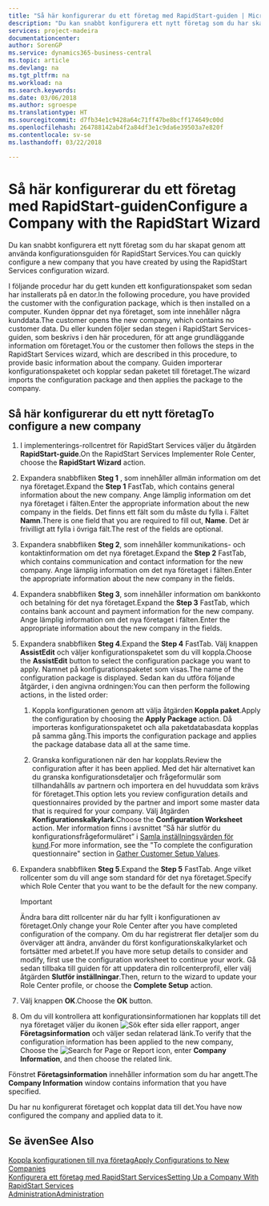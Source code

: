 ```yaml
---
title: "Så här konfigurerar du ett företag med RapidStart-guiden | Microsoft Docs"
description: "Du kan snabbt konfigurera ett nytt företag som du har skapat genom att använda konfigurationsguiden för RapidStart Services."
services: project-madeira
documentationcenter: 
author: SorenGP
ms.service: dynamics365-business-central
ms.topic: article
ms.devlang: na
ms.tgt_pltfrm: na
ms.workload: na
ms.search.keywords: 
ms.date: 03/06/2018
ms.author: sgroespe
ms.translationtype: HT
ms.sourcegitcommit: d7fb34e1c9428a64c71ff47be8bcff174649c00d
ms.openlocfilehash: 264788142ab4f2a84df3e1c9da6e39503a7e820f
ms.contentlocale: sv-se
ms.lasthandoff: 03/22/2018

---
```

# <a name="configure-a-company-with-the-rapidstart-wizard"></a><span data-ttu-id="501ac-103">Så här konfigurerar du ett företag med RapidStart-guiden</span><span class="sxs-lookup"><span data-stu-id="501ac-103">Configure a Company with the RapidStart Wizard</span></span>
<span data-ttu-id="501ac-104">Du kan snabbt konfigurera ett nytt företag som du har skapat genom att använda konfigurationsguiden för RapidStart Services.</span><span class="sxs-lookup"><span data-stu-id="501ac-104">You can quickly configure a new company that you have created by using the RapidStart Services configuration wizard.</span></span>

<span data-ttu-id="501ac-105">I följande procedur har du gett kunden ett konfigurationspaket som sedan har installerats på en dator.</span><span class="sxs-lookup"><span data-stu-id="501ac-105">In the following procedure, you have provided the customer with the configuration package, which is then installed on a computer.</span></span> <span data-ttu-id="501ac-106">Kunden öppnar det nya företaget, som inte innehåller några kunddata.</span><span class="sxs-lookup"><span data-stu-id="501ac-106">The customer opens the new company, which contains no customer data.</span></span> <span data-ttu-id="501ac-107">Du eller kunden följer sedan stegen i RapidStart Services-guiden, som beskrivs i den här proceduren, för att ange grundläggande information om företaget.</span><span class="sxs-lookup"><span data-stu-id="501ac-107">You or the customer then follows the steps in the RapidStart Services wizard, which are described in this procedure, to provide basic information about the company.</span></span> <span data-ttu-id="501ac-108">Guiden importerar konfigurationspaketet och kopplar sedan paketet till företaget.</span><span class="sxs-lookup"><span data-stu-id="501ac-108">The wizard imports the configuration package and then applies the package to the company.</span></span>  

## <a name="to-configure-a-new-company"></a><span data-ttu-id="501ac-109">Så här konfigurerar du ett nytt företag</span><span class="sxs-lookup"><span data-stu-id="501ac-109">To configure a new company</span></span>  
1. <span data-ttu-id="501ac-110">I implementerings-rollcentret för RapidStart Services väljer du åtgärden **RapidStart-guide**.</span><span class="sxs-lookup"><span data-stu-id="501ac-110">On the RapidStart Services Implementer Role Center, choose the **RapidStart Wizard** action.</span></span>  
2. <span data-ttu-id="501ac-111">Expandera snabbfliken **Steg 1** , som innehåller allmän information om det nya företaget.</span><span class="sxs-lookup"><span data-stu-id="501ac-111">Expand the **Step 1** FastTab, which contains general information about the new company.</span></span> <span data-ttu-id="501ac-112">Ange lämplig information om det nya företaget i fälten.</span><span class="sxs-lookup"><span data-stu-id="501ac-112">Enter the appropriate information about the new company in the fields.</span></span> <span data-ttu-id="501ac-113">Det finns ett fält som du måste du fylla i. Fältet **Namn**.</span><span class="sxs-lookup"><span data-stu-id="501ac-113">There is one field that you are required to fill out, **Name**.</span></span> <span data-ttu-id="501ac-114">Det är frivilligt att fylla i övriga fält.</span><span class="sxs-lookup"><span data-stu-id="501ac-114">The rest of the fields are optional.</span></span>  
3. <span data-ttu-id="501ac-115">Expandera snabbfliken **Steg 2**, som innehåller kommunikations- och kontaktinformation om det nya företaget.</span><span class="sxs-lookup"><span data-stu-id="501ac-115">Expand the **Step 2** FastTab, which contains communication and contact information for the new company.</span></span> <span data-ttu-id="501ac-116">Ange lämplig information om det nya företaget i fälten.</span><span class="sxs-lookup"><span data-stu-id="501ac-116">Enter the appropriate information about the new company in the fields.</span></span>
4. <span data-ttu-id="501ac-117">Expandera snabbfliken **Steg 3**, som innehåller information om bankkonto och betalning för det nya företaget.</span><span class="sxs-lookup"><span data-stu-id="501ac-117">Expand the **Step 3** FastTab, which contains bank account and payment information for the new company.</span></span> <span data-ttu-id="501ac-118">Ange lämplig information om det nya företaget i fälten.</span><span class="sxs-lookup"><span data-stu-id="501ac-118">Enter the appropriate information about the new company in the fields.</span></span>  
5. <span data-ttu-id="501ac-119">Expandera snabbfliken **Steg 4**.</span><span class="sxs-lookup"><span data-stu-id="501ac-119">Expand the **Step 4** FastTab.</span></span> <span data-ttu-id="501ac-120">Välj knappen **AssistEdit** och väljer konfigurationspaketet som du vill koppla.</span><span class="sxs-lookup"><span data-stu-id="501ac-120">Choose the **AssistEdit** button to select the configuration package you want to apply.</span></span> <span data-ttu-id="501ac-121">Namnet på konfigurationspaketet som visas.</span><span class="sxs-lookup"><span data-stu-id="501ac-121">The name of the configuration package is displayed.</span></span> <span data-ttu-id="501ac-122">Sedan kan du utföra följande åtgärder, i den angivna ordningen:</span><span class="sxs-lookup"><span data-stu-id="501ac-122">You can then perform the following actions, in the listed order:</span></span>  

    1. <span data-ttu-id="501ac-123">Koppla konfigurationen genom att välja åtgärden **Koppla paket**.</span><span class="sxs-lookup"><span data-stu-id="501ac-123">Apply the configuration by choosing the **Apply Package** action.</span></span> <span data-ttu-id="501ac-124">Då importeras konfigurationspaketet och alla paketdatabasdata kopplas på samma gång.</span><span class="sxs-lookup"><span data-stu-id="501ac-124">This imports the configuration package and applies the package database data all at the same time.</span></span>  

    2. <span data-ttu-id="501ac-125">Granska konfigurationen när den har kopplats.</span><span class="sxs-lookup"><span data-stu-id="501ac-125">Review the configuration after it has been applied.</span></span> <span data-ttu-id="501ac-126">Med det här alternativet kan du granska konfigurationsdetaljer och frågeformulär som tillhandahålls av partnern och importera en del huvuddata som krävs för företaget.</span><span class="sxs-lookup"><span data-stu-id="501ac-126">This option lets you review configuration details and questionnaires provided by the partner and import some master data that is required for your company.</span></span> <span data-ttu-id="501ac-127">Välj åtgärden **Konfigurationskalkylark**.</span><span class="sxs-lookup"><span data-stu-id="501ac-127">Choose the **Configuration Worksheet** action.</span></span> <span data-ttu-id="501ac-128">Mer information finns i avsnittet ”Så här slutför du konfigurationsfrågeformuläret” i [Samla inställningsvärden för kund](admin-gather-customer-setup-values.md).</span><span class="sxs-lookup"><span data-stu-id="501ac-128">For more information, see the "To complete the configuration questionnaire" section in [Gather Customer Setup Values](admin-gather-customer-setup-values.md).</span></span>  

6. <span data-ttu-id="501ac-129">Expandera snabbfliken **Steg 5**.</span><span class="sxs-lookup"><span data-stu-id="501ac-129">Expand the **Step 5** FastTab.</span></span> <span data-ttu-id="501ac-130">Ange vilket rollcenter som du vill ange som standard för det nya företaget.</span><span class="sxs-lookup"><span data-stu-id="501ac-130">Specify which Role Center that you want to be the default for the new company.</span></span>  

    > [!IMPORTANT]  
    >  <span data-ttu-id="501ac-131">Ändra bara ditt rollcenter när du har fyllt i konfigurationen av företaget.</span><span class="sxs-lookup"><span data-stu-id="501ac-131">Only change your Role Center after you have completed configuration of the company.</span></span> <span data-ttu-id="501ac-132">Om du har registrerat fler detaljer som du överväger att ändra, använder du först konfigurationskalkylarket och fortsätter med arbetet.</span><span class="sxs-lookup"><span data-stu-id="501ac-132">If you have more setup details to consider and modify, first use the configuration worksheet to continue your work.</span></span> <span data-ttu-id="501ac-133">Gå sedan tillbaka till guiden för att uppdatera din rollcenterprofil, eller välj åtgärden **Slutför inställningar**.</span><span class="sxs-lookup"><span data-stu-id="501ac-133">Then, return to the wizard to update your Role Center profile, or choose the **Complete Setup** action.</span></span>

7. <span data-ttu-id="501ac-134">Välj knappen **OK**.</span><span class="sxs-lookup"><span data-stu-id="501ac-134">Choose the **OK** button.</span></span>  
8. <span data-ttu-id="501ac-135">Om du vill kontrollera att konfigurationsinformationen har kopplats till det nya företaget väljer du ikonen ![Sök efter sida eller rapport](media/ui-search/search_small.png "Ikonen Sök efter sida eller rapport"), anger **Företagsinformation** och väljer sedan relaterad länk.</span><span class="sxs-lookup"><span data-stu-id="501ac-135">To verify that the configuration information has been applied to the new company, Choose the ![Search for Page or Report](media/ui-search/search_small.png "Search for Page or Report icon") icon, enter **Company Information**, and then choose the related link.</span></span>

<span data-ttu-id="501ac-136">Fönstret **Företagsinformation** innehåller information som du har angett.</span><span class="sxs-lookup"><span data-stu-id="501ac-136">The **Company Information** window contains information that you have specified.</span></span>   

<span data-ttu-id="501ac-137">Du har nu konfigurerat företaget och kopplat data till det.</span><span class="sxs-lookup"><span data-stu-id="501ac-137">You have now configured the company and applied data to it.</span></span>  

## <a name="see-also"></a><span data-ttu-id="501ac-138">Se även</span><span class="sxs-lookup"><span data-stu-id="501ac-138">See Also</span></span>  
[<span data-ttu-id="501ac-139">Koppla konfigurationen till nya företag</span><span class="sxs-lookup"><span data-stu-id="501ac-139">Apply Configurations to New Companies</span></span>](admin-apply-configuration-to-new-companies.md)  
[<span data-ttu-id="501ac-140">Konfigurera ett företag med RapidStart Services</span><span class="sxs-lookup"><span data-stu-id="501ac-140">Setting Up a Company With RapidStart Services</span></span>](admin-set-up-a-company-with-rapidstart.md)  
[<span data-ttu-id="501ac-141">Administration</span><span class="sxs-lookup"><span data-stu-id="501ac-141">Administration</span></span>](admin-setup-and-administration.md)

